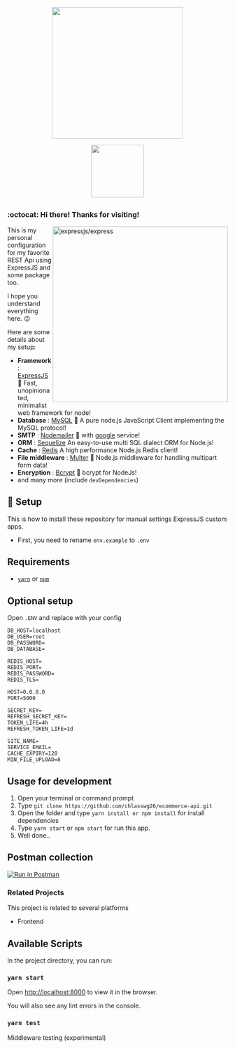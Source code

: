 <p align="center" height='300'><a name="top" href="#octocat-hi-there-thanks-for-visiting-"><img width="300" src="https://i.ibb.co/QPDKFd4/Group-1158.png"></a></p>

<p align="center">
<a href="#rice_scene--setup"><img width="120px" style="padding: 0 10px;" src="https://i.ibb.co/b5DYRxb/setup.png"></a>
</p>

##  
### :octocat: Hi there! Thanks for visiting! <img alt="" align="right" src="https://badges.pufler.dev/visits/chlasswg26/ecommerce-api?style=flat-square&label=&color=success&logo=GitHub&logoColor=white&labelColor=373e4d"/>

<a href="https://github.com/expressjs/express"><img src="https://i.cloudup.com/zfY6lL7eFa-3000x3000.png" alt="expressjs/express" align="right" width="400px"></a>

This is my personal configuration for my favorite REST Api using ExpressJS and some package too.

I hope you understand everything here. :wink:

Here are some details about my setup:
- **Framework**                           : [ExpressJS](https://expressjs.com/en/starter/installing.html) :art: Fast, unopinionated, minimalist web framework for node!
- **Database**                           : [MySQL](https://github.com/mysqljs/mysql) :blossom: A pure node.js JavaScript Client implementing the MySQL protocol!
- **SMTP**                        : [Nodemailer](https://github.com/nodemailer/nodemailer) :shell: with [google](https://support.google.com/mail/answer/7126229?hl=en) service!
- **ORM**                     : [Sequelize](https://github.com/sequelize/sequelize) An easy-to-use multi SQL dialect ORM for Node.js!
- **Cache**                 : [Redis](https://github.com/NodeRedis/node-redis) A high performance Node.js Redis client!
- **File middleware**                        : [Multer](https://github.com/expressjs/multer) :shaved_ice: Node.js middleware for handling multipart form data!
- **Encryption**                   : [Bcrypt](https://github.com/kelektiv/node.bcrypt.js) :doughnut: bcrypt for NodeJs!
- and many more (include `devDependencies`)
  
## :rice_scene:  Setup
This is how to install these repository for manual settings ExpressJS custom apps.


- First, you need to rename `env.example` to `.env`


## Requirements

* [`yarn`](https://yarnpkg.com/getting-started/install) or [`npm`](https://www.npmjs.com/)

## Optional setup

Open `.ENV` and replace with your config

```shell
DB_HOST=localhost
DB_USER=root
DB_PASSWORD=
DB_DATABASE=

REDIS_HOST=
REDIS_PORT=
REDIS_PASSWORD=
REDIS_TLS=

HOST=0.0.0.0
PORT=5000

SECRET_KEY=
REFRESH_SECRET_KEY=
TOKEN_LIFE=4h
REFRESH_TOKEN_LIFE=1d

SITE_NAME=
SERVICE_EMAIL=
CACHE_EXPIRY=120
MIN_FILE_UPLOAD=8
```

## Usage for development

1. Open your terminal or command prompt
2. Type `git clone https://github.com/chlasswg26/ecommerce-api.git`
3. Open the folder and type `yarn install or npm install` for install dependencies
6. Type `yarn start` or `npm start` for run this app.
7. Well done..

## Postman collection

[![Run in Postman](https://run.pstmn.io/button.svg)](https://app.getpostman.com/run-collection/69e7aa999539ea14e9d7)


### Related Projects
This project is related to several platforms

* Frontend

## Available Scripts

In the project directory, you can run:

### `yarn start`

Open [http://localhost:8000](http://localhost:8000) to view it in the browser.

You will also see any lint errors in the console.

### `yarn test`

Middleware testing (experimental)
